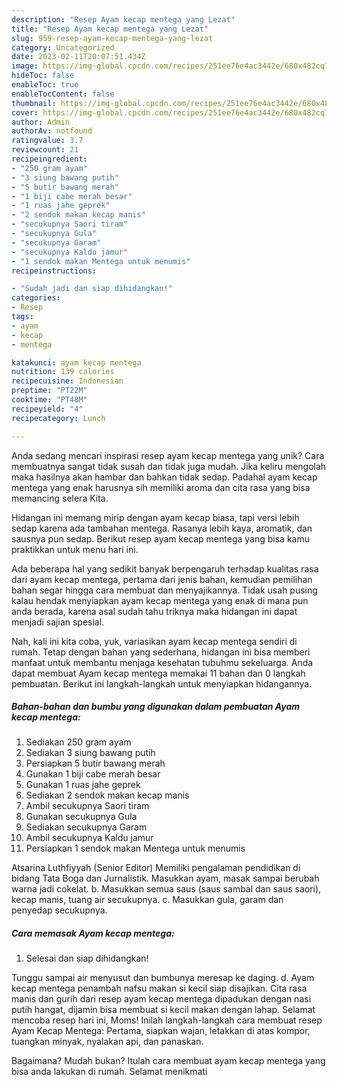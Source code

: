 ```yaml
---
description: "Resep Ayam kecap mentega yang Lezat"
title: "Resep Ayam kecap mentega yang Lezat"
slug: 959-resep-ayam-kecap-mentega-yang-lezat
category: Uncategorized
date: 2023-02-11T20:07:51.434Z
image: https://img-global.cpcdn.com/recipes/251ee76e4ac3442e/680x482cq70/ayam-kecap-mentega-foto-resep-utama.jpg
hideToc: false
enableToc: true
enableTocContent: false
thumbnail: https://img-global.cpcdn.com/recipes/251ee76e4ac3442e/680x482cq70/ayam-kecap-mentega-foto-resep-utama.jpg
cover: https://img-global.cpcdn.com/recipes/251ee76e4ac3442e/680x482cq70/ayam-kecap-mentega-foto-resep-utama.jpg
author: Admin
authorAv: notfound
ratingvalue: 3.7
reviewcount: 21
recipeingredient:
- "250 gram ayam"
- "3 siung bawang putih"
- "5 butir bawang merah"
- "1 biji cabe merah besar"
- "1 ruas jahe geprek"
- "2 sendok makan kecap manis"
- "secukupnya Saori tiram"
- "secukupnya Gula"
- "secukupnya Garam"
- "secukupnya Kaldu jamur"
- "1 sendok makan Mentega untuk menumis"
recipeinstructions:

- "Sudah jadi dan siap dihidangkan!"
categories:
- Resep
tags:
- ayam
- kecap
- mentega

katakunci: ayam kecap mentega 
nutrition: 139 calories
recipecuisine: Indonesian
preptime: "PT22M"
cooktime: "PT48M"
recipeyield: "4"
recipecategory: Lunch

---
```





Anda sedang mencari inspirasi resep ayam kecap mentega yang unik? Cara membuatnya sangat tidak susah dan tidak juga mudah. Jika keliru mengolah maka hasilnya akan hambar dan bahkan tidak sedap. Padahal ayam kecap mentega yang enak harusnya sih memiliki aroma dan cita rasa yang bisa memancing selera Kita.





Hidangan ini memang mirip dengan ayam kecap biasa, tapi versi lebih sedap karena ada tambahan mentega. Rasanya lebih kaya, aromatik, dan sausnya pun sedap. Berikut resep ayam kecap mentega yang bisa kamu praktikkan untuk menu hari ini.

Ada beberapa hal yang sedikit banyak berpengaruh terhadap kualitas rasa dari ayam kecap mentega, pertama dari jenis bahan, kemudian pemilihan bahan segar hingga cara membuat dan menyajikannya. Tidak usah pusing kalau hendak menyiapkan ayam kecap mentega yang enak di mana pun anda berada, karena asal sudah tahu triknya maka hidangan ini dapat menjadi sajian spesial.






Nah, kali ini kita coba, yuk, variasikan ayam kecap mentega sendiri di rumah. Tetap dengan bahan yang sederhana, hidangan ini bisa memberi manfaat untuk membantu menjaga kesehatan tubuhmu sekeluarga. Anda dapat membuat Ayam kecap mentega memakai 11 bahan dan 0 langkah pembuatan. Berikut ini langkah-langkah untuk menyiapkan hidangannya.

<!--inarticleads1-->

##### Bahan-bahan dan bumbu yang digunakan dalam pembuatan Ayam kecap mentega:

1. Sediakan 250 gram ayam
1. Sediakan 3 siung bawang putih
1. Persiapkan 5 butir bawang merah
1. Gunakan 1 biji cabe merah besar
1. Gunakan 1 ruas jahe geprek
1. Sediakan 2 sendok makan kecap manis
1. Ambil secukupnya Saori tiram
1. Gunakan secukupnya Gula
1. Sediakan secukupnya Garam
1. Ambil secukupnya Kaldu jamur
1. Persiapkan 1 sendok makan Mentega untuk menumis


Atsarina Luthfiyyah (Senior Editor) Memiliki pengalaman pendidikan di bidang Tata Boga dan Jurnalistik. Masukkan ayam, masak sampai berubah warna jadi cokelat. b. Masukkan semua saus (saus sambal dan saus saori), kecap manis, tuang air secukupnya. c. Masukkan gula, garam dan penyedap secukupnya. 

<!--inarticleads2-->

##### Cara memasak Ayam kecap mentega:


1. Selesai dan siap dihidangkan!

Tunggu sampai air menyusut dan bumbunya meresap ke daging. d. Ayam kecap mentega penambah nafsu makan si kecil siap disajikan. Cita rasa manis dan gurih dari resep ayam kecap mentega dipadukan dengan nasi putih hangat, dijamin bisa membuat si kecil makan dengan lahap. Selamat mencoba resep hari ini, Moms! Inilah langkah-langkah cara membuat resep Ayam Kecap Mentega: Pertama, siapkan wajan, letakkan di atas kompor, tuangkan minyak, nyalakan api, dan panaskan. 

Bagaimana? Mudah bukan? Itulah cara membuat ayam kecap mentega yang bisa anda lakukan di rumah. Selamat menikmati
